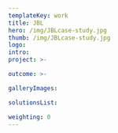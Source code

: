 ```yaml
---
templateKey: work
title: JBL
hero: /img/JBLcase-study.jpg
thumb: /img/JBLcase-study.jpg
logo: 
intro: 
project: >-

outcome: >-

galleryImages:

solutionsList:

weighting: 0
---
```

